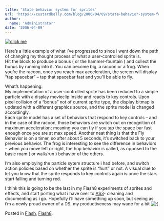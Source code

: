 ```yaml
---
title: 'State behavior system for sprites'
url: 'https://custardbelly.com/blog/2006/04/09/state-behavior-system-for-sprites/'
author:
  name: 'Administrator'
date: '2006-04-09'
---
```


[![click me](http://www.custardbelly.com/blog/images/states.gif)](http://www.custardbelly.com/blog/insets/states.html)

Here’s a little example of what i’ve progressed to since i went down the path of changing my thought process of what a user-controlled sprite is.  
Hit the block to produce a bonus ( or the hammer-fountain ) and collect the bonus by running into it. You can become big, a racoon or a frog. When you’re the racoon, once you reach max acceleration, the screen will display “tap spacebar” – tap that spacebar fast and you’ll be able to fly.

What’s happening:  
My implementation of a user-controlled sprite has been reduced to a simple particle with a display movieclip inside and reacts to key controls. Upon pixel collision of a “bonus” not of current sprite type, the display bitmap is updated with a different graphics source, and the sprite model is changed accordingly.  
Each sprite model has a set of behaviors that respond to key controls – and in the case of the racoon, those behaviors are switch out on recognition of maximum acceleration; meaning you can fly if you tap the space bar fast enough once you are at max speed. Another neat thing is that the Fly Behavior is on a timer, so after about 5 seconds, it’s switched back to your previous behavior. The frog is interesting to see the difference in behaviors – when you move left or right, the hop behavior is called, as opposed to the basic roam ( or walk/run ) behavior of the others.

I’m also employing the particle sytem structure i had before, and switch action policies based on whether the sprite is “hurt” or not. A visual clue to let you know that the sprite responds to key controls again is once the stars start falling and turning red.

I think this is going to be the last in my Flash8 experiments of sprites and effects, and start porting what i have over to [AS3](http://labs.macromedia.com/)- cleaning and documenting as i go. Hopefully i’ll have something up soon, but seeing as i’m a newly proud owner of a DS, my productiveness may wane for a bit ![:)](https://custardbelly.com/blog/wp-includes/images/smilies/icon_smile.gif)

Posted in [Flash](https://custardbelly.com/blog/category/flash/), [Flash8](https://custardbelly.com/blog/category/flash8/).
